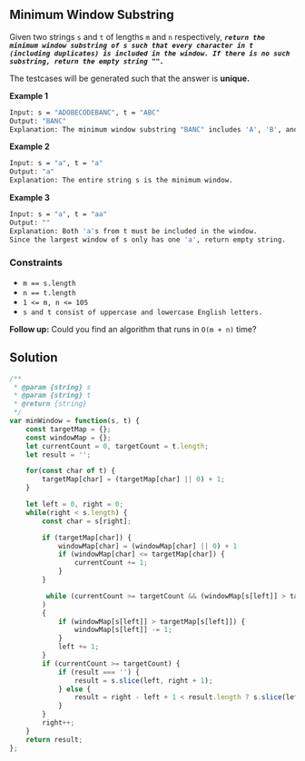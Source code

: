 
##   Minimum Window Substring

Given two strings ```s``` and ```t``` of lengths ```m``` and ```n``` respectively, ***```return the minimum window substring of s such that every character in t (including duplicates) is included in the window. If there is no such substring, return the empty string "".```***

The testcases will be generated such that the answer is **unique.**

**Example 1**
```bash
Input: s = "ADOBECODEBANC", t = "ABC"
Output: "BANC"
Explanation: The minimum window substring "BANC" includes 'A', 'B', and 'C' from string t.
```

**Example 2**
```bash
Input: s = "a", t = "a"
Output: "a"
Explanation: The entire string s is the minimum window.
```

**Example 3**
```bash
Input: s = "a", t = "aa"
Output: ""
Explanation: Both 'a's from t must be included in the window.
Since the largest window of s only has one 'a', return empty string.
```

### Constraints

- ```m == s.length```
- ```n == t.length```
- ```1 <= m, n <= 105```
- ```s and t consist of uppercase and lowercase English letters.```

**Follow up:** Could you find an algorithm that runs in ```O(m + n)``` time?
 
## Solution
```javascript
/**
 * @param {string} s
 * @param {string} t
 * @return {string}
 */
var minWindow = function(s, t) {
    const targetMap = {};
    const windowMap = {};
    let currentCount = 0, targetCount = t.length;
    let result = '';

    for(const char of t) {
        targetMap[char] = (targetMap[char] || 0) + 1;
    }

    let left = 0, right = 0;
    while(right < s.length) {
        const char = s[right];

        if (targetMap[char]) {
            windowMap[char] = (windowMap[char] || 0) + 1
            if (windowMap[char] <= targetMap[char]) {
                currentCount += 1;
            }
        }

         while (currentCount >= targetCount && (windowMap[s[left]] > targetMap[s[left]] || !targetMap[s[left]])
        ) 
        {
            if (windowMap[s[left]] > targetMap[s[left]]) {
                windowMap[s[left]] -= 1;
            }
            left += 1;
        }
        if (currentCount >= targetCount) {
            if (result === '') {
                result = s.slice(left, right + 1);
            } else {
                result = right - left + 1 < result.length ? s.slice(left, right + 1) : result;
            }
        }
        right++;
    }
    return result;
};
```

